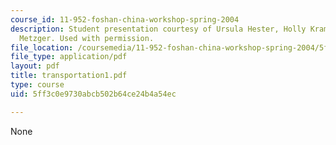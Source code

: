 ```yaml
---
course_id: 11-952-foshan-china-workshop-spring-2004
description: Student presentation courtesy of Ursula Hester, Holly Krambeck and Adam
  Metzger. Used with permission.
file_location: /coursemedia/11-952-foshan-china-workshop-spring-2004/5ff3c0e9730abcb502b64ce24b4a54ec_transportation1.pdf
file_type: application/pdf
layout: pdf
title: transportation1.pdf
type: course
uid: 5ff3c0e9730abcb502b64ce24b4a54ec

---
```

None
